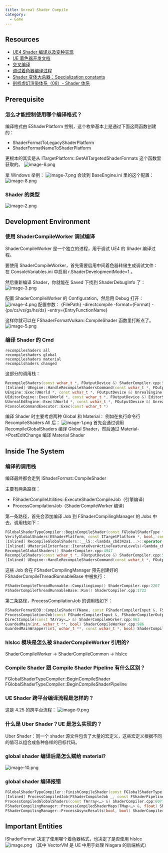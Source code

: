 ```yaml
---
title: Unreal Shader Compile
category:
  - Game
---
```


## Resources

- [UE4 Shader 编译以及变种实现](https://blog.csdn.net/UWA4D/article/details/107689394)
- [UE 着色器开发文档](https://docs.unrealengine.com/4.27/zh-CN/ProgrammingAndScripting/Rendering/ShaderDevelopment/)
- [交叉编译](https://docs.unrealengine.com/4.27/zh-CN/ProgrammingAndScripting/Rendering/ShaderDevelopment/HLSLCrossCompiler/)
- [调试着色器编译过程](https://docs.unrealengine.com/4.27/zh-CN/ProgrammingAndScripting/Rendering/ShaderDevelopment/ShaderCompileProcess/)
- [Shader 变体大杀器：Specialization constants](https://blog.uwa4d.com/archives/USparkle_SpecializationConstants.html)
- [剖析虚幻渲染体系（08）- Shader 体系](https://www.cnblogs.com/timlly/p/15092257.html)

## Prerequisite

### 怎么才能控制使用哪个编译格式？

编译格式由 EShaderPlatform 控制，这个枚举基本上是通过下面这两函数创建的：

- ShaderFormatToLegacyShaderPlatform
- ShaderFormatNameToShaderPlatform

更根本的其实是从 ITargetPlatform::GetAllTargetedShaderFormats 这个函数里获取的。
![image-6.png](/images/Pub_Note_ShaderCompile/image-6.png)

拿 Windows 举例：
![image-7.png](/images/Pub_Note_ShaderCompile/image-7.png)
会读到 BaseEngine.ini 里的这个配置：
![image-8.png](/images/Pub_Note_ShaderCompile/image-8.png)

### Shader 的类型

![image-2.png](/images/Pub_Note_ShaderCompile/image-2.png)

## Development Environment

### 使用 ShaderCompileWorker 调试编译

ShaderCompileWorker 是一个独立的进程，用于调试 UE4 的 Shader 编译过程。

要使用 ShaderCompileWorker，首先需要启用中间着色器转储生成调试文件：
在 ConsoleVariables.ini 中启用 r.ShaderDevelopmentMode=1 。

然后重新编译 Shader，你就能在 Saved 下找到 ShaderDebugInfo 了：
![image-3.png](/images/Pub_Note_ShaderCompile/image-3.png)

配置 ShaderCompileWorker 的 Configuration，然后用 Debug 打开：
![image-4.png](/images/Pub_Note_ShaderCompile/image-4.png)
配置参数： {FilePath} -directcompile -format={Format} -{ps/cs/vs/gs/hs/ds} -entry={EntryFunctionName}

这样你就可以在 FShaderFormatVulkan::CompileShader 函数里打断点了。
![image-5.png](/images/Pub_Note_ShaderCompile/image-5.png)

### 编译 Shader 的 Cmd

```
recompileshaders all
recompileshaders global
recompileshaders material
recompilshaders changed
```

这部分的调用栈：

```cpp
RecompileShaders(const wchar_t *, FOutputDevice &) ShaderCompiler.cpp:5049
[Inlined] UEngine::HandleRecompileShadersCommand(const wchar_t *, FOutputDevice &) UnrealEngine.cpp:4966
UEngine::Exec(UWorld *, const wchar_t *, FOutputDevice &) UnrealEngine.cpp:4210
UEditorEngine::Exec(UWorld *, const wchar_t *, FOutputDevice &) EditorServer.cpp:5919
UUnrealEdEngine::Exec(UWorld *, const wchar_t *, FOutputDevice &) UnrealEdSrv.cpp:697
FConsoleCommandExecutor::Exec(const wchar_t *)
```

编译 Shader 时主要考虑两种 Global 和 Material：
例如在执行命令行 RecompileShaders All 后：
![image-1.png](/images/Pub_Note_ShaderCompile/image-1.png)
首先会通过调用 RecompileGlobalShaders 编译 Global Shader，然后通过 Material->PostEditChange 编译 Material Shader

## Inside The System

### 编译的调用栈

编译最终都会走到 IShaderFormat::CompileShader

主要有两条路径：

- FShaderCompileUtilities::ExecuteShaderCompileJob（引擎编译）
- ProcessCompilationJob（ShaderCompileWorker 编译）

第一条路径，首先会添加编译 Job 到 FShaderCompilingManager 的 Jobs 中去，调用栈如下：

```cpp
FGlobalShaderTypeCompiler::BeginCompileShader(const FGlobalShaderType *, int, EShaderPlatform, EShaderPermutationFlags, TArray<…> &) ShaderCompiler.cpp:5163
VerifyGlobalShaders(EShaderPlatform, const ITargetPlatform *, bool, const TArray<…> *, const TArray<…> *) ShaderCompiler.cpp:5318
[Inlined] RecompileGlobalShaders::__l5::<lambda_cbd342a1...>::operator()(Type) ShaderCompiler.cpp:4951
[Inlined] UMaterialInterface::IterateOverActiveFeatureLevels(<lambda_cbd342a1...>) MaterialInterface.h:873
RecompileGlobalShaders() ShaderCompiler.cpp:4947
RecompileShaders(const wchar_t *, FOutputDevice &) ShaderCompiler.cpp:5081
[Inlined] UEngine::HandleRecompileShadersCommand(const wchar_t *, FOutputDevice &) UnrealEngine.cpp:4966
```

这些 Job 会在 FShaderCompilingManager 预先创建好的 FShaderCompileThreadRunnableBase 中被执行：

```cpp
FShaderCompileThreadRunnable::CompilingLoop() ShaderCompiler.cpp:2267
FShaderCompileThreadRunnableBase::Run() ShaderCompiler.cpp:1722
```

第二条路径，ProcessCompilationJob 的调用栈如下：

```cpp
FShaderFormatD3D::CompileShader(FName, const FShaderCompilerInput &, FShaderCompilerOutput &, const FString &) ShaderFormatD3D.cpp:50
ProcessCompilationJob(const FShaderCompilerInput &, FShaderCompilerOutput &, const FString &) ShaderCompileWorker.cpp:130
DirectCompile(const TArray<…> &) ShaderCompileWorker.cpp:863
GuardedMain(int, wchar_t **, bool) ShaderCompileWorker.cpp:986
GuardedMainWrapper(int, wchar_t **, const wchar_t *, bool) ShaderCompileWorker.cpp:1024
```

### hlslcc 模块是怎么被 ShaderCompileWorker 引用的?

ShaderCompileWorker -> ShaderCompileCommon -> hlslcc

### Compile Shader 跟 Compile Shader Pipeline 有什么区别？

FGlobalShaderTypeCompiler::BeginCompileShader
FGlobalShaderTypeCompiler::BeginCompileShaderPipeline

### UE Shader 跨平台编译流程是怎样的？

这是 4.25 的跨平台流程：
![image-9.png](/images/Pub_Note_ShaderCompile/image-9.png)

### 什么是 Uber Shader？UE 是怎么实现的？

Uber Shader：同一个 shader 源文件包含了大量的宏定义，这些宏定义根据不同的值可以组合成各种各样的目标代码。

### global shader 编译后是怎么赋给 material?

![image-10.png](/images/Pub_Note_ShaderCompile/image-10.png)

### global shader 编译报错

```cpp
FGlobalShaderTypeCompiler::FinishCompileShader(const FGlobalShaderType _, const FShaderCompileJob &, const FShaderPipelineType _) ShaderCompiler.cpp:5225
[Inlined] ProcessCompiledJob(FShaderCompileJob _, const FShaderPipelineType _, TArray<…> &, TArray<…> &) ShaderCompiler.cpp:6030
ProcessCompiledGlobalShaders(const TArray<…> &) ShaderCompiler.cpp:6077
FShaderCompilingManager::ProcessCompiledShaderMaps(TMap<…> &, float) ShaderCompiler.cpp:3459
FShaderCompilingManager::ProcessAsyncResults(bool, bool) ShaderCompiler.cpp:4000
```

## Important Entities

IShaderFormat 决定了使用哪个着色器格式，也决定了是否使用 hlslcc
![image.png](/images/Pub_Note_ShaderCompile/image.png)
（其中 VectorVM 是 UE 中用于处理 Niagara 的后端格式）


